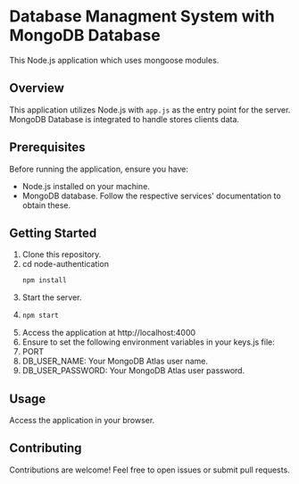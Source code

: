 
# Database Managment System with MongoDB Database

This Node.js application which uses mongoose modules.

## Overview

This application utilizes Node.js with `app.js` as the entry point for the server. MongoDB Database is integrated to handle stores clients data.

## Prerequisites

Before running the application, ensure you have:

- Node.js installed on your machine.
- MongoDB database. Follow the respective services' documentation to obtain these.

## Getting Started

1. Clone this repository.
2. cd node-authentication
   ```bash
   npm install
3. Start the server.
4. 
   ```bash
   npm start
5. Access the application at http://localhost:4000
6. Ensure to set the following environment variables in your keys.js file:
7. PORT
8. DB_USER_NAME: Your MongoDB Atlas user name.
9. DB_USER_PASSWORD: Your MongoDB Atlas user password.
## Usage
Access the application in your browser.

## Contributing
Contributions are welcome! Feel free to open issues or submit pull requests.
   
  